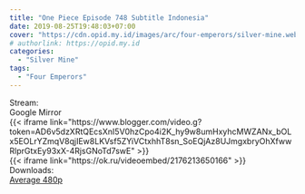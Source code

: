 ```yaml
---
title: "One Piece Episode 748 Subtitle Indonesia"
date: 2019-08-25T19:48:03+07:00
cover: "https://cdn.opid.my.id/images/arc/four-emperors/silver-mine.webp" # Optional, cover
# authorlink: https://opid.my.id
categories:
  - "Silver Mine"
tags:
  - "Four Emperors"
---
```

<div class="ui menu violet borderless inverted">
  <div class="header item active">
        Stream:
    </div>
  <a class="active item" data-tab="google">
    <i class="google drive icon"></i> Google
  </a>
  <a class="item nounderline" data-tab="mirror">
    <i class="odnoklassniki icon"></i> Mirror
  </a>
</div>
<div class="ui bottom attached tab segment active" style="border:0 !important;" data-tab="google">
{{< iframe link="https://www.blogger.com/video.g?token=AD6v5dzXRtQEcsXnI5V0hzCpo4i2K_hy9w8umHxyhcMWZANx_bOLx5EOLrYZmqV8qjIEw8LKVsf5ZYiVCtxhhT8sn_SoEQjAz8UJmgxbryOhXfwwRlprGtxEy93xX-4RjsGNoTd7swE" >}}
</div>
<div class="ui bottom attached tab segment" style="border:0 !important;" data-tab="mirror">
{{< iframe link="https://ok.ru/videoembed/2176213650166" >}}
</div>
<div class="ui menu violet borderless inverted">
  <div class="header item active">
        Downloads:
    </div>
  <a class="item nounderline" href="https://ouo.io/ATdDGv" target="_blank" rel="dofollow"><i class="google drive icon"></i>
    Average 480p</a>
</div>